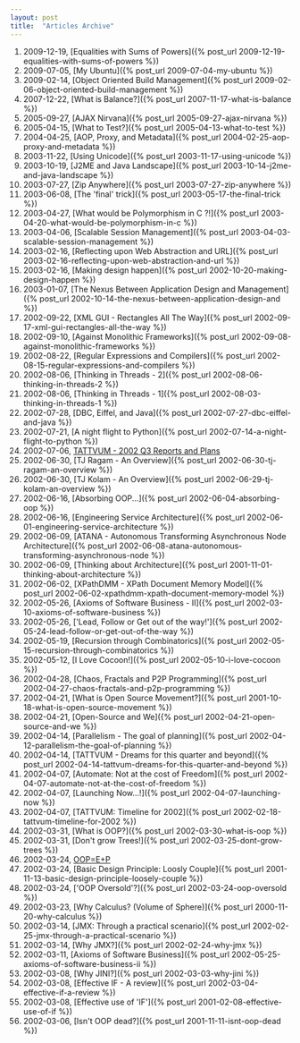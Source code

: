 ```yaml
---
layout: post
title:  "Articles Archive"
---
```


1.  2009-12-19, [Equalities with Sums of Powers]({% post_url 2009-12-19-equalities-with-sums-of-powers %})
2.  2009-07-05, [My Ubuntu]({% post_url 2009-07-04-my-ubuntu %})
3.  2009-02-14, [Object Oriented Build Management]({% post_url 2009-02-06-object-oriented-build-management %})
4.  2007-12-22, [What is Balance?]({% post_url 2007-11-17-what-is-balance %})
5.  2005-09-27, [AJAX Nirvana]({% post_url 2005-09-27-ajax-nirvana %})
6.  2005-04-15, [What to Test?]({% post_url 2005-04-13-what-to-test %})
7.  2004-04-25, [AOP, Proxy, and Metadata]({% post_url 2004-02-25-aop-proxy-and-metadata %})
8.  2003-11-22, [Using Unicode]({% post_url 2003-11-17-using-unicode %})
9.  2003-10-19, [J2ME and Java Landscape]({% post_url 2003-10-14-j2me-and-java-landscape %})
10. 2003-07-27, [Zip Anywhere]({% post_url 2003-07-27-zip-anywhere %})
11. 2003-06-08, [The 'final' trick]({% post_url 2003-05-17-the-final-trick %})
12. 2003-04-27, [What would be Polymorphism in C ?!]({% post_url 2003-04-20-what-would-be-polymorphism-in-c %})
13. 2003-04-06, [Scalable Session Management]({% post_url 2003-04-03-scalable-session-management %})
14. 2003-02-16, [Reflecting upon Web Abstraction and URL]({% post_url 2003-02-16-reflecting-upon-web-abstraction-and-url %})
15. 2003-02-16, [Making design happen]({% post_url 2002-10-20-making-design-happen %})
16. 2003-01-07, [The Nexus Between Application Design and Management]({% post_url 2002-10-14-the-nexus-between-application-design-and %})
17. 2002-09-22, [XML GUI - Rectangles All The Way]({% post_url 2002-09-17-xml-gui-rectangles-all-the-way %})
18. 2002-09-10, [Against Monolithic Frameworks]({% post_url 2002-09-08-against-monolithic-frameworks %})
19. 2002-08-22, [Regular Expressions and Compilers]({% post_url 2002-08-15-regular-expressions-and-compilers %})
20. 2002-08-06, [Thinking in Threads - 2]({% post_url 2002-08-06-thinking-in-threads-2 %})
21. 2002-08-06, [Thinking in Threads - 1]({% post_url 2002-08-03-thinking-in-threads-1 %})
22. 2002-07-28, [DBC, Eiffel, and Java]({% post_url 2002-07-27-dbc-eiffel-and-java %})
23. 2002-07-21, [A night flight to Python]({% post_url 2002-07-14-a-night-flight-to-python %})
24. 2002-07-06, [TATTVUM - 2002 Q3 Reports and Plans]()
25. 2002-06-30, [TJ Ragam - An Overview]({% post_url 2002-06-30-tj-ragam-an-overview %})
26. 2002-06-30, [TJ Kolam - An Overview]({% post_url 2002-06-29-tj-kolam-an-overview %})
27. 2002-06-16, [Absorbing OOP...]({% post_url 2002-06-04-absorbing-oop %})
28. 2002-06-16, [Engineering Service Architecture]({% post_url 2002-06-01-engineering-service-architecture %})
29. 2002-06-09, [ATANA - Autonomous Transforming Asynchronous Node Architecture]({% post_url 2002-06-08-atana-autonomous-transforming-asynchronous-node %})
30. 2002-06-09, [Thinking about Architecture]({% post_url 2001-11-01-thinking-about-architecture %})
31. 2002-06-02, [XPathDMM - XPath Document Memory Model]({% post_url 2002-06-02-xpathdmm-xpath-document-memory-model %})
32. 2002-05-26, [Axioms of Software Business - II]({% post_url 2002-03-10-axioms-of-software-business %})
33. 2002-05-26, ['Lead, Follow or Get out of the way!']({% post_url 2002-05-24-lead-follow-or-get-out-of-the-way %})
34. 2002-05-19, [Recursion through Combinatorics]({% post_url 2002-05-15-recursion-through-combinatorics %})
35. 2002-05-12, [I Love Cocoon!]({% post_url 2002-05-10-i-love-cocoon %})
36. 2002-04-28, [Chaos, Fractals and P2P Programming]({% post_url 2002-04-27-chaos-fractals-and-p2p-programming %})
37. 2002-04-21, [What is Open Source Movement?]({% post_url 2001-10-18-what-is-open-source-movement %})
38. 2002-04-21, [Open-Source and We]({% post_url 2002-04-21-open-source-and-we %})
39. 2002-04-14, [Parallelism - The goal of planning]({% post_url 2002-04-12-parallelism-the-goal-of-planning %})
40. 2002-04-14, [TATTVUM - Dreams for this quarter and beyond]({% post_url 2002-04-14-tattvum-dreams-for-this-quarter-and-beyond %})
41. 2002-04-07, [Automate: Not at the cost of Freedom]({% post_url 2002-04-07-automate-not-at-the-cost-of-freedom %})
42. 2002-04-07, [Launching Now...!]({% post_url 2002-04-07-launching-now %})
43. 2002-04-07, [TATTVUM: Timeline for 2002]({% post_url 2002-02-18-tattvum-timeline-for-2002 %})
44. 2002-03-31, [What is OOP?]({% post_url 2002-03-30-what-is-oop %})
45. 2002-03-31, [Don't grow Trees!]({% post_url 2002-03-25-dont-grow-trees %})
46. 2002-03-24, [OOP=E+P]()
47. 2002-03-24, [Basic Design Principle: Loosly Couple]({% post_url 2001-11-13-basic-design-principle-loosely-couple %})
48. 2002-03-24, ['OOP Oversold'?]({% post_url 2002-03-24-oop-oversold %})
49. 2002-03-23, [Why Calculus? (Volume of Sphere)]({% post_url 2000-11-20-why-calculus %})
50. 2002-03-14, [JMX: Through a practical scenario]({% post_url 2002-02-25-jmx-through-a-practical-scenario %})
51. 2002-03-14, [Why JMX?]({% post_url 2002-02-24-why-jmx %})
52. 2002-03-11, [Axioms of Software Business]({% post_url 2002-05-25-axioms-of-software-business-ii %})
53. 2002-03-08, [Why JINI?]({% post_url 2002-03-03-why-jini %})
54. 2002-03-08, [Effective IF - A review]({% post_url 2002-03-04-effective-if-a-review %})
55. 2002-03-08, [Effective use of 'IF']({% post_url 2001-02-08-effective-use-of-if %})
56. 2002-03-06, [Isn't OOP dead?]({% post_url 2001-11-11-isnt-oop-dead %})

